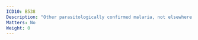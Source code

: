 ```yaml
---
ICD10: B538
Description: "Other parasitologically confirmed malaria, not elsewhere classified"
Matters: No
Weight: 0
---
```


